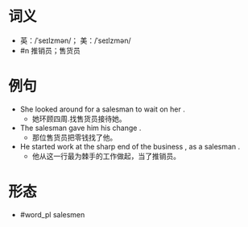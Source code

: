# 词义
- 英：/ˈseɪlzmən/； 美：/ˈseɪlzmən/
- #n 推销员；售货员
# 例句
- She looked around for a salesman to wait on her .
	- 她环顾四周.找售货员接待她。
- The salesman gave him his change .
	- 那位售货员把零钱找了他。
- He started work at the sharp end of the business , as a salesman .
	- 他从这一行最为棘手的工作做起，当了推销员。
# 形态
- #word_pl salesmen
